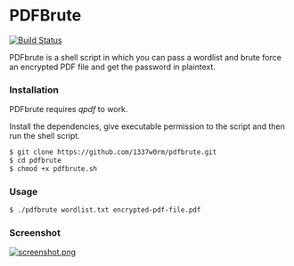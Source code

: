 # PDFBrute

[![Build Status](https://travis-ci.org/joemccann/dillinger.svg?branch=master)](https://travis-ci.org/joemccann/dillinger)

PDFbrute is a shell script in which you can pass a wordlist and brute force an encrypted PDF file and get the password in plaintext.

### Installation

PDFbrute requires *qpdf* to work.

Install the dependencies, give executable permission to the script and then run the shell script.

```sh
$ git clone https://github.com/1337w0rm/pdfbrute.git
$ cd pdfbrute
$ chmod +x pdfbrute.sh
```

### Usage

```sh
$ ./pdfbrute wordlist.txt encrypted-pdf-file.pdf
```

### Screenshot

[![screenshot.png](https://i.postimg.cc/zB9R3fXm/screenshot.png)](https://postimg.cc/S2fKvkMV)